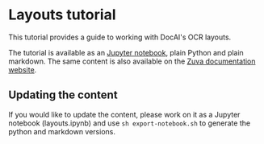 # Layouts tutorial

This tutorial provides a guide to working with DocAI's OCR layouts.

The tutorial is available as an [Jupyter notebook](https://jupyter.org/install), plain Python and plain markdown. The same
content is also available on the [Zuva documentation website](https://zuva.ai/documentation/tutorials/using-layouts/).

## Updating the content

If you would like to update the content, please work on it as a Jupyter notebook (layouts.ipynb) and use `sh export-notebook.sh` to
generate the python and markdown versions.

